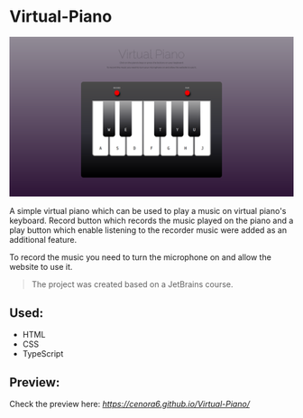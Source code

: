 # Virtual-Piano

![](preview/preview.png)

A simple virtual piano which can be used to play a music on virtual piano's keyboard. Record button which records the music played on the piano and a play button which enable listening to the recorder music were added as an additional feature.

To record the music you need to turn the microphone on and allow the website to use it.

> The project was created based on a JetBrains course.

## Used: 
- HTML
- CSS
- TypeScript

## Preview:
Check the preview here: *https://cenora6.github.io/Virtual-Piano/*
